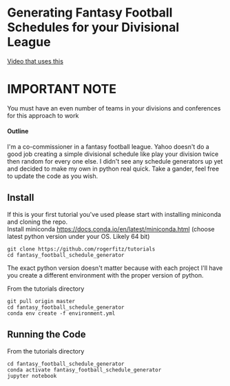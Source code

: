 # Generating Fantasy Football Schedules for your Divisional League

[Video that uses this](https://www.youtube.com/watch?v=KBxQa6dycto)

# IMPORTANT NOTE
You must have an even number of teams in your divisions and conferences for this approach to work

#### Outline

I'm a co-commissioner in a fantasy football league. Yahoo doesn't do a good job creating a simple divisional schedule
like play your division twice then random for every one else. I didn't see any schedule generators up yet and decided to make my own in python
real quick. Take a gander, feel free to update the code as you wish.

## Install
If this is your first tutorial you've used please start with installing miniconda and cloning the repo.  
Install miniconda https://docs.conda.io/en/latest/miniconda.html (choose latest python version under your OS. Likely 64 bit)
```
git clone https://github.com/rogerfitz/tutorials
cd fantasy_football_schedule_generator
```
The exact python version doesn't matter because with each project I'll have you create a different environment with the proper version of python.

From the tutorials directory
```
git pull origin master
cd fantasy_football_schedule_generator
conda env create -f environment.yml
```

## Running the Code
From the tutorials directory
```
cd fantasy_football_schedule_generator
conda activate fantasy_football_schedule_generator
jupyter notebook
```